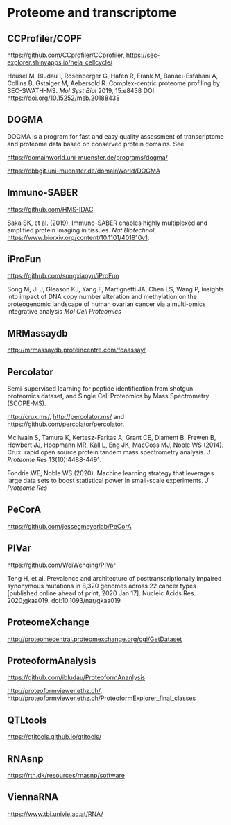 # Proteome and transcriptome

## CCProfiler/COPF

https://github.com/CCprofiler/CCprofiler, https://sec-explorer.shinyapps.io/hela_cellcycle/

Heusel M, Bludau I, Rosenberger G, Hafen R, Frank M, Banaei-Esfahani A, Collins B, Gstaiger M, Aebersold R. Complex-centric proteome profiling by SEC-SWATH-MS. *Mol Syst Biol* 2019, 15:e8438 DOI: https://doi.org/10.15252/msb.20188438

## DOGMA

DOGMA is a program for fast and easy quality assessment of transcriptome and proteome data based on conserved protein domains. See

https://domainworld.uni-muenster.de/programs/dogma/

https://ebbgit.uni-muenster.de/domainWorld/DOGMA

## Immuno-SABER

https://github.com/HMS-IDAC

Saka SK, et al. (2019). Immuno-SABER enables highly multiplexed and amplified protein imaging in tissues. *Nat Biotechnol*, https://www.biorxiv.org/content/10.1101/401810v1.

## iProFun

https://github.com/songxiaoyu/iProFun

Song M, Ji J, Gleason KJ, Yang F, Martignetti JA, Chen LS, Wang P,
Insights into impact of DNA copy number alteration and methylation on the proteogenomic landscape of human ovarian cancer via a multi-omics integrative analysis
*Mol Cell Proteomics*

## MRMassaydb

http://mrmassaydb.proteincentre.com/fdaassay/

## Percolator

Semi-supervised learning for peptide identification from shotgun proteomics dataset, and Single Cell Proteomics by Mass Spectrometry (SCOPE-MS).

http://crux.ms/, http://percolator.ms/ and https://github.com/percolator/percolator.

McIlwain S, Tamura K, Kertesz-Farkas A, Grant CE, Diament B, Frewen B, Howbert JJ, Hoopmann MR, Käll L, Eng JK, MacCoss MJ, Noble WS (2014). Crux: rapid open source protein tandem mass spectrometry analysis. *J Proteome Res* 13(10):4488-4491.

Fondrie WE, Noble WS (2020). Machine learning strategy that leverages large data sets to boost statistical power in small-scale experiments. *J Proteome Res*

## PeCorA

https://github.com/jessegmeyerlab/PeCorA

## PIVar

https://github.com/WeiWenqing/PIVar

Teng H, et al. Prevalence and architecture of posttranscriptionally impaired synonymous mutations in 8,320 genomes across 22 cancer types [published online ahead of print, 2020 Jan 17]. Nucleic Acids Res. 2020;gkaa019. doi:10.1093/nar/gkaa019

## ProteomeXchange

http://proteomecentral.proteomexchange.org/cgi/GetDataset

## ProteoformAnalysis

https://github.com/ibludau/ProteoformAnanlysis

http://proteoformviewer.ethz.ch/, http://proteoformviewer.ethz.ch/ProteoformExplorer_final_classes

## QTLtools

https://qtltools.github.io/qtltools/

## RNAsnp

https://rth.dk/resources/rnasnp/software

## ViennaRNA

https://www.tbi.univie.ac.at/RNA/
